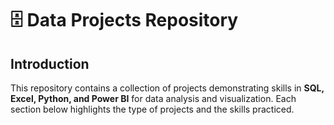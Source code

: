 # 🗄️ Data Projects Repository

## Introduction

This repository contains a collection of projects demonstrating skills in **SQL, Excel, Python, and Power BI** for data analysis and visualization. Each section below highlights the type of projects and the skills practiced.
